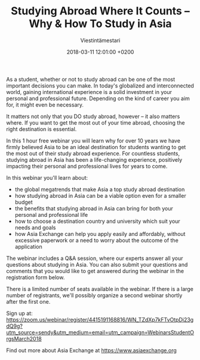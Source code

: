 ﻿---
layout: post
title: Studying Abroad Where It Counts – Why & How To Study in Asia
date: 2018-03-11 12:01:00 +0200
language: eng
author: Viestintämestari
categories: opinnot
---
As a student, whether or not to study abroad can be one of the most important decisions you can make. In today's globalized and interconnected world, gaining international experience is a solid investment in your personal and professional future. Depending on the kind of career you aim for, it might even be necessary.

It matters not only that you DO study abroad, however – it also matters where. If you want to get the most out of your time abroad, choosing the right destination is essential. 

In this 1 hour free webinar you will learn why for over 10 years we have firmly believed Asia to be an ideal destination for students wanting to get the most out of their study abroad experience. For countless students, studying abroad in Asia has been a life-changing experience, positively impacting their personal and professional lives for years to come.

In this webinar you'll learn about:

* the global megatrends that make Asia a top study abroad destination
* how studying abroad in Asia can be a viable option even for a smaller budget
* the benefits that studying abroad in Asia can bring for both your personal and professional life
* how to choose a destination country and university which suit your needs and goals
* how Asia Exchange can help you apply easily and affordably, without excessive paperwork or a need to worry about the outcome of the application

The webinar includes a Q&A session, where our experts answer all your questions about studying in Asia. You can also submit your questions and comments that you would like to get answered during the webinar in the registration form below.

There is a limited number of seats available in the webinar. If there is a large number of registrants, we'll possibly organize a second webinar shortly after the first one.

Sign up at: <https://zoom.us/webinar/register/4415191168816/WN_TZdXp7kFTvOtpDj23gdQ9g?utm_source=sendy&utm_medium=email=utm_campaign=WebinarsStudentOrgsMarch2018>

Find out more about Asia Exchange at <https://www.asiaexchange.org>